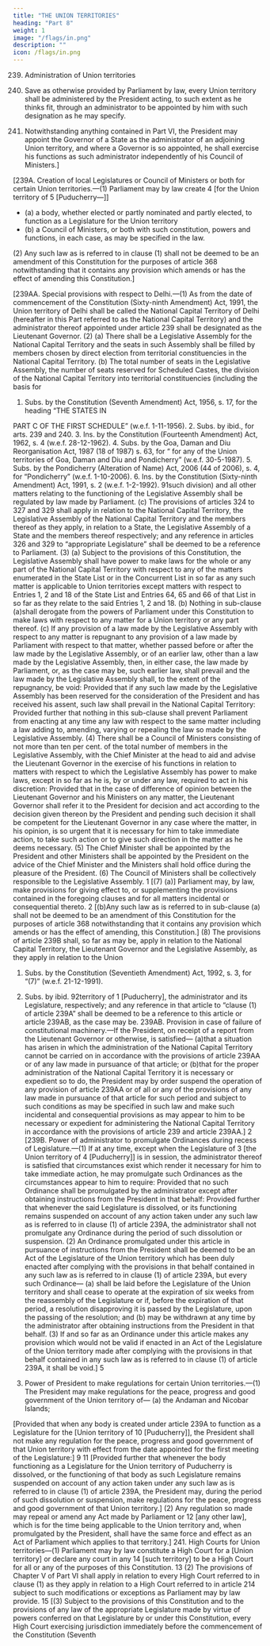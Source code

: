 ```yaml
---
title: "THE UNION TERRITORIES"
heading: "Part 8"
weight: 1
image: "/flags/in.png"
description: ""
icon: /flags/in.png
---
```




239. Administration of Union territories

1. Save as otherwise provided by Parliament by law, every Union territory shall be administered by the President acting, to such extent as he thinks fit, through an administrator to be appointed by him with such designation as he may specify.
2. Notwithstanding anything contained in Part VI, the President may appoint the Governor of a State
as the administrator of an adjoining Union territory, and where a Governor is so appointed, he shall exercise
his functions as such administrator independently of his Council of Ministers.]

[239A. Creation of local Legislatures or Council of Ministers or both for certain Union territories.—(1) Parliament may by law create 4 [for the Union territory of 5 [Puducherry—]]
- (a) a body, whether elected or partly nominated and partly elected, to function as a Legislature for
the Union territory
- (b) a Council of Ministers, or both with such constitution, powers and functions, in each case, as may be specified in the law.

(2) Any such law as is referred to in clause (1) shall not be deemed to be an amendment of this
Constitution for the purposes of article 368 notwithstanding that it contains any provision which amends or
has the effect of amending this Constitution.]

[239AA. Special provisions with respect to Delhi.—(1) As from the date of commencement of the
Constitution (Sixty-ninth Amendment) Act, 1991, the Union territory of Delhi shall be called the National
Capital Territory of Delhi (hereafter in this Part referred to as the National Capital Territory) and the
administrator thereof appointed under article 239 shall be designated as the Lieutenant Governor.
(2) (a) There shall be a Legislative Assembly for the National Capital Territory and the seats in such
Assembly shall be filled by members chosen by direct election from territorial constituencies in the National
Capital Territory.
(b) The total number of seats in the Legislative Assembly, the number of seats reserved for Scheduled
Castes, the division of the National Capital Territory into territorial constituencies (including the basis for
1. Subs. by the Constitution (Seventh Amendment) Act, 1956, s. 17, for the heading “THE STATES IN 

PART C OF THE FIRST SCHEDULE” (w.e.f. 1-11-1956).
2. Subs. by ibid., for arts. 239 and 240.
3. Ins. by the Constitution (Fourteenth Amendment) Act, 1962, s. 4 (w.e.f. 28-12-1962).
4. Subs. by the Goa, Daman and Diu Reorganisation Act, 1987 (18 of 1987) s. 63, for “ for any of the Union territories of Goa,
Daman and Diu and Pondicherry” (w.e.f. 30-5-1987).
5. Subs. by the Pondicherry (Alteration of Name) Act, 2006 (44 of 2006), s. 4, for “Pondicherry” (w.e.f. 1-10-2006).
6. Ins. by the Constitution (Sixty-ninth Amendment) Act, 1991, s. 2 (w.e.f. 1-2-1992).
91such division) and all other matters relating to the functioning of the Legislative Assembly shall be
regulated by law made by Parliament.
(c) The provisions of articles 324 to 327 and 329 shall apply in relation to the National Capital Territory,
the Legislative Assembly of the National Capital Territory and the members thereof as they apply, in
relation to a State, the Legislative Assembly of a State and the members thereof respectively; and any
reference in articles 326 and 329 to “appropriate Legislature” shall be deemed to be a reference to
Parliament.
(3) (a) Subject to the provisions of this Constitution, the Legislative Assembly shall have power to
make laws for the whole or any part of the National Capital Territory with respect to any of the matters
enumerated in the State List or in the Concurrent List in so far as any such matter is applicable to Union
territories except matters with respect to Entries 1, 2 and 18 of the State List and Entries 64, 65 and 66 of
that List in so far as they relate to the said Entries 1, 2 and 18.
(b) Nothing in sub-clause (a)shall derogate from the powers of Parliament under this Constitution to
make laws with respect to any matter for a Union territory or any part thereof.
(c) If any provision of a law made by the Legislative Assembly with respect to any matter is repugnant
to any provision of a law made by Parliament with respect to that matter, whether passed before or after the
law made by the Legislative Assembly, or of an earlier law, other than a law made by the Legislative
Assembly, then, in either case, the law made by Parliament, or, as the case may be, such earlier law, shall
prevail and the law made by the Legislative Assembly shall, to the extent of the repugnancy, be void:
Provided that if any such law made by the Legislative Assembly has been reserved for the consideration
of the President and has received his assent, such law shall prevail in the National Capital Territory:
Provided further that nothing in this sub-clause shall prevent Parliament from enacting at any time any
law with respect to the same matter including a law adding to, amending, varying or repealing the law so
made by the Legislative Assembly.
(4) There shall be a Council of Ministers consisting of not more than ten per cent. of the total number
of members in the Legislative Assembly, with the Chief Minister at the head to aid and advise the Lieutenant
Governor in the exercise of his functions in relation to matters with respect to which the Legislative
Assembly has power to make laws, except in so far as he is, by or under any law, required to act in his
discretion:
Provided that in the case of difference of opinion between the Lieutenant Governor and his Ministers
on any matter, the Lieutenant Governor shall refer it to the President for decision and act according to the
decision given thereon by the President and pending such decision it shall be competent for the Lieutenant
Governor in any case where the matter, in his opinion, is so urgent that it is necessary for him to take
immediate action, to take such action or to give such direction in the matter as he deems necessary.
(5) The Chief Minister shall be appointed by the President and other Ministers shall be appointed by
the President on the advice of the Chief Minister and the Ministers shall hold office during the pleasure of
the President.
(6) The Council of Ministers shall be collectively responsible to the Legislative Assembly.
1
[(7) (a)] Parliament may, by law, make provisions for giving effect to, or supplementing the provisions
contained in the foregoing clauses and for all matters incidental or consequential thereto.
2
[(b)Any such law as is referred to in sub-clause (a) shall not be deemed to be an amendment of this
Constitution for the purposes of article 368 notwithstanding that it contains any provision which amends or
has the effect of amending, this Constitution.]
(8) The provisions of article 239B shall, so far as may be, apply in relation to the National Capital
Territory, the Lieutenant Governor and the Legislative Assembly, as they apply in relation to the Union
1. Subs. by the Constitution (Seventieth Amendment) Act, 1992, s. 3, for “(7)” (w.e.f. 21-12-1991).
2. Subs. by ibid.
92territory of 1 [Puducherry], the administrator and its Legislature, respectively; and any reference in that
article to “clause (1) of article 239A” shall be deemed to be a reference to this article or article 239AB, as
the case may be.
239AB. Provision in case of failure of constitutional machinery.—If the President, on receipt of a
report from the Lieutenant Governor or otherwise, is satisfied—
(a)that a situation has arisen in which the administration of the National Capital Territory cannot
be carried on in accordance with the provisions of article 239AA or of any law made in pursuance of
that article; or
(b)that for the proper administration of the National Capital Territory it is necessary or expedient
so to do,
the President may by order suspend the operation of any provision of article 239AA or of all or any of the
provisions of any law made in pursuance of that article for such period and subject to such conditions as
may be specified in such law and make such incidental and consequential provisions as may appear to him
to be necessary or expedient for administering the National Capital Territory in accordance with the
provisions of article 239 and article 239AA.]
2
[239B. Power of administrator to promulgate Ordinances during recess of Legislature.—(1) If at
any time, except when the Legislature of 3 [the Union territory of 4 [Puducherry]] is in session, the
administrator thereof is satisfied that circumstances exist which render it necessary for him to take
immediate action, he may promulgate such Ordinances as the circumstances appear to him to require:
Provided that no such Ordinance shall be promulgated by the administrator except after obtaining
instructions from the President in that behalf:
Provided further that whenever the said Legislature is dissolved, or its functioning remains suspended
on account of any action taken under any such law as is referred to in clause (1) of article 239A, the
administrator shall not promulgate any Ordinance during the period of such dissolution or suspension.
(2) An Ordinance promulgated under this article in pursuance of instructions from the President shall
be deemed to be an Act of the Legislature of the Union territory which has been duly enacted after
complying with the provisions in that behalf contained in any such law as is referred to in clause (1) of
article 239A, but every such Ordinance—
(a) shall be laid before the Legislature of the Union territory and shall cease to operate at the
expiration of six weeks from the reassembly of the Legislature or if, before the expiration of that period,
a resolution disapproving it is passed by the Legislature, upon the passing of the resolution; and
(b) may be withdrawn at any time by the administrator after obtaining instructions from the
President in that behalf.
(3) If and so far as an Ordinance under this article makes any provision which would not be valid if
enacted in an Act of the Legislature of the Union territory made after complying with the provisions in that
behalf contained in any such law as is referred to in clause (1) of article 239A, it shall be void.]
5


240. Power of President to make regulations for certain Union territories.—(1) The President may
make regulations for the peace, progress and good government of the Union territory of—
(a) the Andaman and Nicobar Islands;
<!-- 1. Subs. by the Pondicherry (Alteration of Name) Act, 2006 (44 of 2006), s. 4, for “Pondicherry” (w.e.f. 1-10-2006).
2. Ins. by the Constitution (Twenty-seventh Amendment) Act, 1971, s. 3 (w.e.f. 30-12-1971).
3. Subs. by the Goa, Daman and Diu Reorganisation Act, 1987 (18 of 1987) s. 63, for “for any of the Union territory referred to in
clause (1) article 239A” (w.e.f. 30-5-1987).
4. Subs. by the Pondicherry (Alteration of Name) Act, 2006 (44 of 2006), s. 4, for “Pondicherry” (w.e.f. 1-10-2006).
5. Cl. (4) was ins. by the Constitution (Thirty-eighth Amendment) Act, 1978, s. 4 (retrospectively) and omitted by the Constitution
(Forty-fourth Amendment) Act, 1978, s. 32 (w.e.f. 20-6-1979).
931
[(b) Lakshadweep;]
2
[(c) Dadra and Nagar Haveli and Daman and Diu;]
3
[(d) ***;]
4
[(e) 5 [Puducherry];]
6
(f) ***
7
(g) ***
8 -->

[Provided that when any body is created under article 239A to function as a Legislature for the
[Union territory of 10 [Puducherry]], the President shall not make any regulation for the peace, progress
and good government of that Union territory with effect from the date appointed for the first meeting
of the Legislature:]
9
11
[Provided further that whenever the body functioning as a Legislature for the Union territory of
Puducherry is dissolved, or the functioning of that body as such Legislature remains suspended on
account of any action taken under any such law as is referred to in clause (1) of article 239A, the
President may, during the period of such dissolution or suspension, make regulations for the peace,
progress and good government of that Union territory.]
(2) Any regulation so made may repeal or amend any Act made by Parliament or 12 [any other law],
which is for the time being applicable to the Union territory and, when promulgated by the President, shall
have the same force and effect as an Act of Parliament which applies to that territory.]
241. High Courts for Union territories—(1) Parliament may by law constitute a High Court for a
[Union territory] or declare any court in any 14 [such territory] to be a High Court for all or any of the
purposes of this Constitution.
13
(2) The provisions of Chapter V of Part VI shall apply in relation to every High Court referred to in
clause (1) as they apply in relation to a High Court referred to in article 214 subject to such modifications
or exceptions as Parliament may by law provide.
15
[(3) Subject to the provisions of this Constitution and to the provisions of any law of the appropriate
Legislature made by virtue of powers conferred on that Legislature by or under this Constitution, every
High Court exercising jurisdiction immediately before the commencement of the Constitution (Seventh
<!-- 1. Subs. by the Laccadive, Minicoy and Amindivi Islands (Alteration of Name) Act, 1973 (34 of 1973), s. 4, for entry (b) (w.e.f.
1-11-1973).
2. Subs by the Dadra and Nagar Haveli and Daman and Diu (Merger of Union Territories) Act, 2019 (44 of 2019), (w.e.f. 19-12-
2019). Entry (C) was ins. by the (Tenth Amendment) Act, 1961, s. 3 (w.e.f. 11-8-1961).
3. Entry (d) omitted by the Dadra and Nagar Haveli and Daman and Diu (Merger of Union Territories) Act, 2019 (44 of 2019),
(w.e.f. 19-12-2019). Original entry (d) was ins. by the Constitution (Twelfth Amendment) Act, 1962, s. 3 (w.e.f. 20-12-1961)
and subs. by the Goa, Daman and Diu Reorganisation Act, 1987 (18 of 1987), s. 63, for entry (d) (w.e.f. 30-5-1987).
4. Ins. by the Constitution (fourteenth Amendment) Act, 1962, s. 5 and 7 (w.e.f. 16-8-1962).
5. Subs. by Pondicherry (Alteration of Name) Act, 2006 (44 of 2006) s. 4, for “Pondicherry” (w.e.f. 1-10-2006).
6. The entry (f) relating to Mizoram omitted by the State of Mizoram Act, 1986, (34 of 1986), s. 39 (w.e.f. 20-2-1987).
7. The entry (g) relating to Arunachal Pradesh omitted by the State of Arunachal Pradesh Act, 1986 (69 of 1986), s. 42 (w.e.f.
20-2-1987).
8. Ins. by the Constitution (Fourteenth Amendment) Act, 1962, s. 5 (w.e.f. 28-12-1962).
9. Subs. by the Constitution (Twenty-seventh Amendment) Act, 1971, s. 4, for “Union territory of Goa, Daman and Diu or
Pondicherry” (w.e.f. 15-2-1972).
10. Subs. by the Pondicherry (Alteration of Name) Act, 2006 (44 of 2006), s. 4, for “Pondicherry” (w.e.f. 1-10-2006).
11. Ins. by the Constitution (Twenty-seventh Amendment) Act, 1971, s. 4 (w.e.f. 15-2-1972).
12. Subs. by ibid., for “any existing law” (w.e.f. 15-2-1972).
13. Subs. by the Constitution (Seventh Amendment) Act, 1956, s. 29 and Sch., for “State specified in Part C of the First Schedule”
(w.e.f. 1-11-1956).
14. Subs. by ibid., for “such State”.
15. Subs. by ibid., for cls. (3) and (4).
94Amendment) Act, 1956, in relation to any Union territory shall continue to exercise such jurisdiction in
relation to that territory after such commencement.
(4) Nothing in this article derogates from the power of Parliament to extend or exclude the jurisdiction
of a High Court for a State to, or from, any Union territory or part thereof.]
242. [Coorg.].–Omitted by the Constitution (Seventh Amendment) Act, 1956, s. 29 and Sch. (w.e.f. 1-
11-1956). -->

